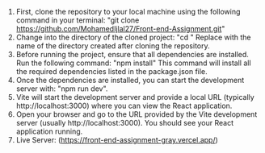 1. First, clone the repository to your local machine using the following command in your terminal: "git clone https://github.com/MohamedIjlal27/Front-end-Assignment.git"
2. Change into the directory of the cloned project: "cd <project-directory>" Replace <project-directory> with the name of the directory created after cloning the repository.
3. Before running the project, ensure that all dependencies are installed. Run the following command: "npm install" This command will install all the required dependencies listed in the
   package.json file.
4. Once the dependencies are installed, you can start the development server with: "npm run dev".
5. Vite will start the development server and provide a local URL (typically http://localhost:3000) where you can view the React application.
6. Open your browser and go to the URL provided by the Vite development server (usually http://localhost:3000). You should see your React application running.
7. Live Server: (https://front-end-assignment-gray.vercel.app/)

